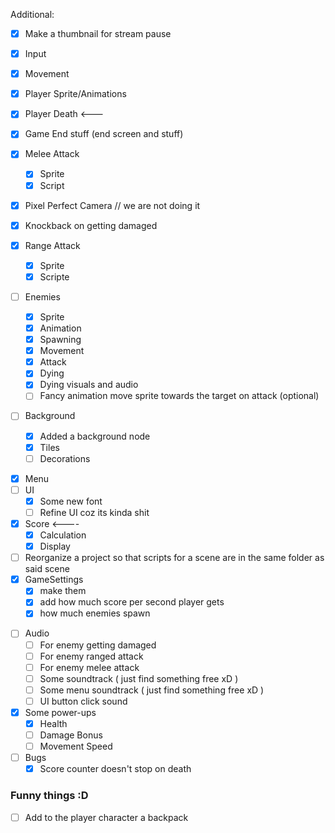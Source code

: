 Additional:
- [x] Make a thumbnail for stream pause
 

- [x] Input
- [x] Movement
- [x] Player Sprite/Animations
- [x] Player Death <---
- [x] Game End stuff (end screen and stuff)
- [x] Melee Attack
	- [x] Sprite
	- [x] Script
- [x] Pixel Perfect Camera // we are not doing it 
- [x] Knockback on getting damaged
- [x] Range Attack
	- [x] Sprite
	- [x] Scripte
- [ ] Enemies
	- [x] Sprite
	- [x] Animation
	- [x] Spawning
	- [x] Movement
	- [x] Attack
	- [x] Dying
	- [x] Dying visuals and audio
	- [ ] Fancy animation move sprite towards the target on attack (optional)
- [ ] Background
	- [x] Added a background node
	- [x] Tiles
	- [ ] Decorations
* [x] Menu
* [ ] UI
	* [x] Some new font
	* [ ] Refine UI coz its kinda shit
* [x] Score <----
	* [x] Calculation
	* [x] Display
* [ ] Reorganize a project so that scripts for a scene are in the same folder as said scene
* [x] GameSettings
	* [x] make them 
	* [x] add how much score per second player gets
	* [x] how much enemies spawn
- [ ] Audio
	- [ ] For enemy getting damaged 
	- [ ] For enemy ranged attack
	- [ ] For enemy melee attack
	- [ ] Some soundtrack ( just find something free xD )
	- [ ] Some menu soundtrack ( just find something free xD )
	- [ ] UI button click sound
- [x] Some power-ups
	- [x] Health
	- [ ] Damage Bonus
	- [ ] Movement Speed
- [ ] Bugs
	- [x] Score counter doesn't stop on death

### Funny things :D
- [ ] Add to the player character a backpack